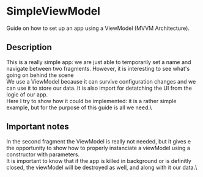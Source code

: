 # SimpleViewModel
Guide on how to set up an app using a ViewModel (MVVM Architecture).
## Description
This is a really simple app: we are just able to temporarily set a name and navigate between two fragments. However, it is interesting to see what's going on behind the scene\
We use a ViewModel because it can survive configuration changes and we can use it to store our data. It is also import for detatching the UI from the logic of our app.\
Here I try to show how it could be implemented: it is a rather simple example, but for the purpose of this guide is all we need.\ 
## Important notes
In the second fragment the ViewModel is really not needed, but it gives e the opportunity to show how to properly instanciate a viewModel using a constructor with parameters.\
It is important to know that if the app is killed in background or is definitly closed, the viewModel will be destroyed as well, and along with it our data.\ 
